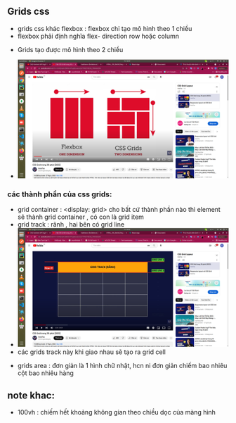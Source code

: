 ## Grids css 
- grids css khác flexbox : flexbox chỉ tạo mô hình theo 1 chiều 
- flexbox phải định nghĩa flex- direction row hoặc column
+ Grids tạo được mô hình theo 2 chiều 
- ![alt](./Grid_css/asset/grids.png)

### các thành phần của css grids:
- grid container : <display: grid> cho bất cứ thành phần nào thì element sẽ thành grid container , có con là grid item 
- grid track : rãnh , hai bên có grid line
- ![alt](./Grid_css/asset/grids_track.png)
- các grids track này khi giao nhau sẽ tạo ra grid cell 
+ grids area : đơn giản là 1 hình chữ nhật, hcn ni đơn giản chiếm bao nhiêu cột bao  nhiêu hàng





## note khac:
- 100vh : chiếm hết khoảng không gian theo chiều dọc của màng hình